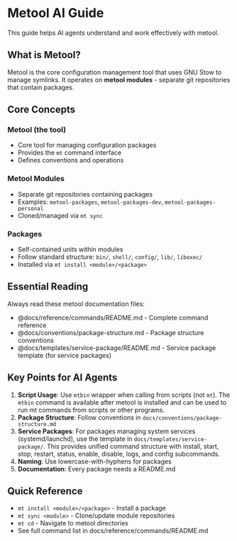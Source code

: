 # Metool AI Guide

This guide helps AI agents understand and work effectively with metool.

## What is Metool?

Metool is the core configuration management tool that uses GNU Stow to manage symlinks. It operates on **metool modules** - separate git repositories that contain packages.

## Core Concepts

### Metool (the tool)
- Core tool for managing configuration packages
- Provides the `mt` command interface
- Defines conventions and operations

### Metool Modules
- Separate git repositories containing packages
- Examples: `metool-packages`, `metool-packages-dev`, `metool-packages-personal`
- Cloned/managed via `mt sync`

### Packages
- Self-contained units within modules
- Follow standard structure: `bin/`, `shell/`, `config/`, `lib/`, `libexec/`
- Installed via `mt install <module>/<package>`

## Essential Reading

Always read these metool documentation files:
- @docs/reference/commands/README.md - Complete command reference
- @docs/conventions/package-structure.md - Package structure conventions
- @docs/templates/service-package/README.md - Service package template (for service packages)

## Key Points for AI Agents

1. **Script Usage**: Use `mtbin` wrapper when calling from scripts (not `mt`). The `mtbin` command is available after metool is installed and can be used to run mt commands from scripts or other programs.
2. **Package Structure**: Follow conventions in `docs/conventions/package-structure.md`
3. **Service Packages**: For packages managing system services (systemd/launchd), use the template in `docs/templates/service-package/`. This provides unified command structure with install, start, stop, restart, status, enable, disable, logs, and config subcommands.
4. **Naming**: Use lowercase-with-hyphens for packages
5. **Documentation**: Every package needs a README.md

## Quick Reference

- `mt install <module>/<package>` - Install a package
- `mt sync <module>` - Clone/update module repositories
- `mt cd` - Navigate to metool directories
- See full command list in docs/reference/commands/README.md